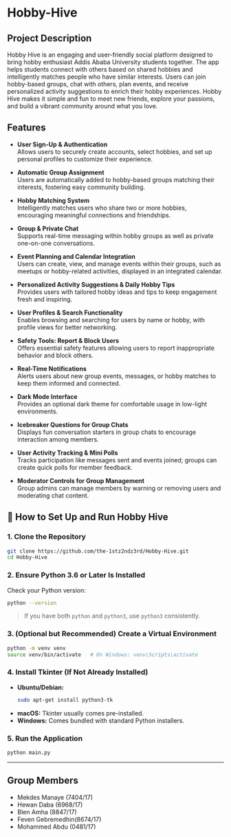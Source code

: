 # Hobby-Hive
## Project Description
Hobby Hive is an engaging and user-friendly social platform designed to bring hobby enthusiast Addis Ababa University students together. The app helps students connect with others based on shared hobbies and intelligently matches people who have similar interests. Users can join hobby-based groups, chat with others, plan events, and receive personalized activity suggestions to enrich their hobby experiences. Hobby Hive makes it simple and fun to meet new friends, explore your passions, and build a vibrant community around what you love. 

## Features

- **User Sign-Up & Authentication**  
  Allows users to securely create accounts, select hobbies, and set up personal profiles to customize their experience.

- **Automatic Group Assignment**  
  Users are automatically added to hobby-based groups matching their interests, fostering easy community building.

- **Hobby Matching System**  
  Intelligently matches users who share two or more hobbies, encouraging meaningful connections and friendships.

- **Group & Private Chat**  
  Supports real-time messaging within hobby groups as well as private one-on-one conversations.

- **Event Planning and Calendar Integration**  
  Users can create, view, and manage events within their groups, such as meetups or hobby-related activities, displayed in an integrated calendar.

- **Personalized Activity Suggestions & Daily Hobby Tips**  
  Provides users with tailored hobby ideas and tips to keep engagement fresh and inspiring.

- **User Profiles & Search Functionality**  
  Enables browsing and searching for users by name or hobby, with profile views for better networking.

- **Safety Tools: Report & Block Users**  
  Offers essential safety features allowing users to report inappropriate behavior and block others.

- **Real-Time Notifications**  
  Alerts users about new group events, messages, or hobby matches to keep them informed and connected.

- **Dark Mode Interface**  
  Provides an optional dark theme for comfortable usage in low-light environments.

- **Icebreaker Questions for Group Chats**  
  Displays fun conversation starters in group chats to encourage interaction among members.

- **User Activity Tracking & Mini Polls**  
  Tracks participation like messages sent and events joined; groups can create quick polls for member feedback.

- **Moderator Controls for Group Management**  
  Group admins can manage members by warning or removing users and moderating chat content.


## 🚀 How to Set Up and Run Hobby Hive

### 1. Clone the Repository
```bash
git clone https://github.com/the-1stz2ndz3rd/Hobby-Hive.git
cd Hobby-Hive
```

### 2. Ensure Python 3.6 or Later Is Installed
Check your Python version:
```bash
python --version
```

> If you have both `python` and `python3`, use `python3` consistently.

### 3. (Optional but Recommended) Create a Virtual Environment
```bash
python -m venv venv
source venv/bin/activate   # On Windows: venv\Scripts\activate
```

### 4. Install Tkinter (If Not Already Installed)

- **Ubuntu/Debian:**
  ```bash
  sudo apt-get install python3-tk
  ```
- **macOS:** Tkinter usually comes pre-installed.
- **Windows:** Comes bundled with standard Python installers.

### 5. Run the Application
```bash
python main.py
```

---


## Group Members
- Mekdes Manaye (7404/17)
- Hewan Daba (6968/17)
- Blen Amha (8847/17)
- Feven Gebremedhin(8674/17)
- Mohammed Abdu (0481/17)





